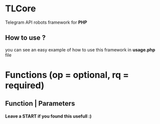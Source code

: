 # TLCore
Telegram API robots framework for **PHP**

## How to use ?
you can see an easy example of how to use this framework in **usage.php** file

# Functions (op = optional, rq = required)
Function | Parameters
------

#### Leave a START if you found this usefull :)
